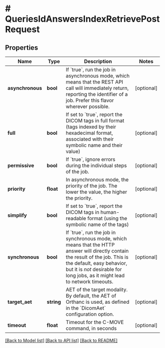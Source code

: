 # # QueriesIdAnswersIndexRetrievePostRequest

## Properties

Name | Type | Description | Notes
------------ | ------------- | ------------- | -------------
**asynchronous** | **bool** | If &#x60;true&#x60;, run the job in asynchronous mode, which means that the REST API call will immediately return, reporting the identifier of a job. Prefer this flavor wherever possible. | [optional]
**full** | **bool** | If set to &#x60;true&#x60;, report the DICOM tags in full format (tags indexed by their hexadecimal format, associated with their symbolic name and their value) | [optional]
**permissive** | **bool** | If &#x60;true&#x60;, ignore errors during the individual steps of the job. | [optional]
**priority** | **float** | In asynchronous mode, the priority of the job. The lower the value, the higher the priority. | [optional]
**simplify** | **bool** | If set to &#x60;true&#x60;, report the DICOM tags in human-readable format (using the symbolic name of the tags) | [optional]
**synchronous** | **bool** | If &#x60;true&#x60;, run the job in synchronous mode, which means that the HTTP answer will directly contain the result of the job. This is the default, easy behavior, but it is *not* desirable for long jobs, as it might lead to network timeouts. | [optional]
**target_aet** | **string** | AET of the target modality. By default, the AET of Orthanc is used, as defined in the &#x60;DicomAet&#x60; configuration option. | [optional]
**timeout** | **float** | Timeout for the C-MOVE command, in seconds | [optional]

[[Back to Model list]](../../README.md#models) [[Back to API list]](../../README.md#endpoints) [[Back to README]](../../README.md)
